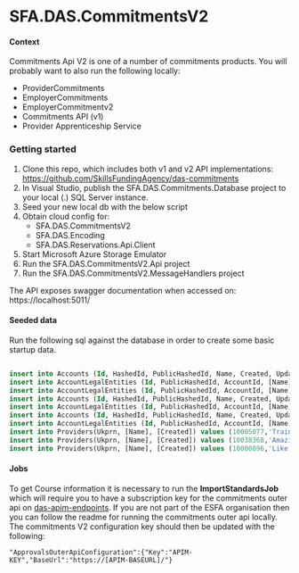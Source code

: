 SFA.DAS.CommitmentsV2
===========================

#### Context

Commitments Api V2 is one of a number of commitments products. You will probably want to also run the following locally:

* ProviderCommitments
* EmployerCommitments
* EmployerCommitmentv2
* Commitments API (v1)
* Provider Apprenticeship Service

### Getting started

1. Clone this repo, which includes both v1 and v2 API implementations: https://github.com/SkillsFundingAgency/das-commitments
2. In Visual Studio, publish the SFA.DAS.Commitments.Database project to your local (.) SQL Server instance.
3. Seed your new local db with the below script
4. Obtain cloud config for:
   * SFA.DAS.CommitmentsV2
   * SFA.DAS.Encoding
   * SFA.DAS.Reservations.Api.Client
5. Start Microsoft Azure Storage Emulator
6. Run the SFA.DAS.CommitmentsV2.Api project
7. Run the SFA.DAS.CommitmentsV2.MessageHandlers project

The API exposes swagger documentation when accessed on: https://localhost:5011/

#### Seeded data

Run the following sql against the database in order to create some basic startup data.

```sql

insert into Accounts (Id, HashedId, PublicHashedId, Name, Created, Updated, LevyStatus) values (8194, 'VN48RP', '7YRV9B', 'MegaCorp Inc', GETDATE(), GETDATE(), 1)
insert into AccountLegalEntities (Id, PublicHashedId, AccountId, [Name], [Address],[OrganisationType],[LegalEntityId], Created, Updated, MaLegalEntityId) values (2817, 'XEGE5X', 8194, 'Mega Corp Pharmaceuticals', '1 MegaCorp Way', 1, '736281', GETDATE(), GETDATE(), 2817)
insert into AccountLegalEntities (Id, PublicHashedId, AccountId, [Name],[Address],[OrganisationType],[LegalEntityId], Created, Updated, MaLegalEntityId) values (2818, 'XJGZ72', 8194, 'Mega Corp Bank', '2 MegaCorp Way', 1, '372628', GETDATE(), GETDATE(), 2818)
insert into Accounts (Id, HashedId, PublicHashedId, Name, Created, Updated) values (30060, 'VNR6P9', '7Y94BK', 'Rapid Logistics Co Ltd', GETDATE(), GETDATE())
insert into AccountLegalEntities (Id, PublicHashedId, AccountId, [Name],[Address],[OrganisationType],[LegalEntityId],Created, Updated, MaLegalEntityId) values (645, 'X9JE72', 30060, 'Rapid Logistics Co Ltd', '1 High Street', 1, '06344082', GETDATE(), GETDATE(), 645)
insert into Accounts (Id, HashedId, PublicHashedId, Name, Created, Updated) values (36853, 'MBWGGD', '78KDD4', 'Positivity Ltd', GETDATE(), GETDATE())
insert into AccountLegalEntities (Id, PublicHashedId, AccountId, [Name],[Address],[OrganisationType],[LegalEntityId],Created, Updated, MaLegalEntityId) values (701, 'XKD5Z2', 36853, 'Positivity Ltd', '1 High Street', 1, '70110101', GETDATE(), GETDATE(), 701)
insert into Providers(Ukprn, [Name], [Created]) values (10005077,'Train-U-Good Corporation', GETDATE())
insert into Providers(Ukprn, [Name], [Created]) values (10038368,'Amazing Training Ltd', GETDATE())
insert into Providers(Ukprn, [Name], [Created]) values (10000896,'Like a Pro Education Inc.', GETDATE())
````

#### Jobs

To get Course information it is necessary to run the **ImportStandardsJob** which will require you to have a subscription key for the commitments outer api on [das-apim-endpoints](https://github.com/SkillsFundingAgency/das-apim-endpoints). If you are not part of the ESFA organisation then you can follow the readme for running the commitments outer api locally. The commitments V2 configuration key should then be updated with the following:
```
"ApprovalsOuterApiConfiguration":{"Key":"APIM-KEY","BaseUrl":"https://[APIM-BASEURL]/"}
```
